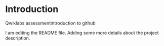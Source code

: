# Introduction
Qwiklabs assessmentintroduction to github

I am editing the README file. Adding some more details about the project description.
